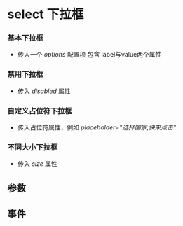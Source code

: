 <script setup>
  import demo1 from "./demo1.vue";
  import demo2 from './demo2.vue';
  import demo3 from './demo3.vue';
  import demo4 from './demo4.vue';
  import  Attributes from '../doc/Attributes.vue'
  import  event from '../doc/event.vue'
  import PreView from "../../../src/components/PreView.vue"
</script>

# select 下拉框

### 基本下拉框

* 传入一个 _options_ 配置项 包含 label与value两个属性

<demo1/>

<PreView compath="select" demopath="demo1"></PreView>

### 禁用下拉框

* 传入 _disabled_ 属性

<demo2/>

<PreView compath="select" demopath="demo2"></PreView>

### 自定义占位符下拉框

* 传入占位符属性，例如 _placeholder="选择国家,快来点击"_

<demo3/>

<PreView compath="select" demopath="demo3"></PreView>

### 不同大小下拉框

* 传入 _size_ 属性 

<demo4/>

<PreView compath="select" demopath="demo4"></PreView>

## 参数

<Attributes/>

## 事件

<event/>